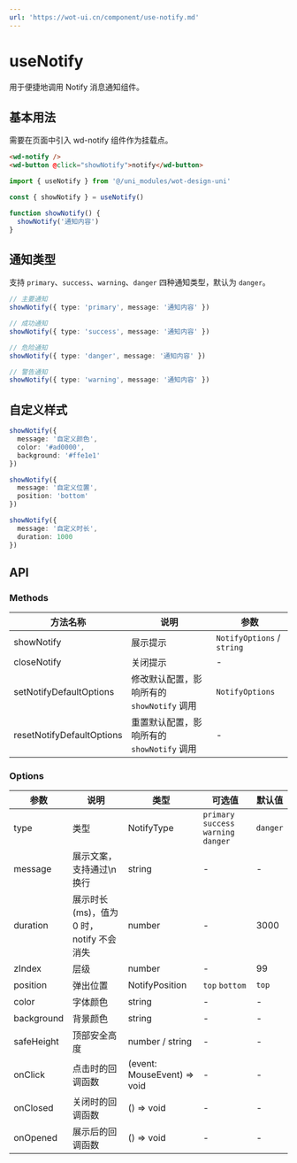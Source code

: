 ```yaml
---
url: 'https://wot-ui.cn/component/use-notify.md'
---
```

# useNotify

用于便捷地调用 Notify 消息通知组件。

## 基本用法

需要在页面中引入 wd-notify 组件作为挂载点。

```html
<wd-notify />
<wd-button @click="showNotify">notify</wd-button>
```

```ts
import { useNotify } from '@/uni_modules/wot-design-uni'

const { showNotify } = useNotify()

function showNotify() {
  showNotify('通知内容')
}
```

## 通知类型

支持 `primary`、`success`、`warning`、`danger` 四种通知类型，默认为 `danger`。

```ts
// 主要通知
showNotify({ type: 'primary', message: '通知内容' })

// 成功通知
showNotify({ type: 'success', message: '通知内容' })

// 危险通知
showNotify({ type: 'danger', message: '通知内容' })

// 警告通知
showNotify({ type: 'warning', message: '通知内容' })
```

## 自定义样式

```ts
showNotify({
  message: '自定义颜色',
  color: '#ad0000',
  background: '#ffe1e1'
})

showNotify({
  message: '自定义位置',
  position: 'bottom'
})

showNotify({
  message: '自定义时长',
  duration: 1000
})
```

## API

### Methods

| 方法名称 | 说明 | 参数 |
|---------|------|------|
| showNotify | 展示提示 | `NotifyOptions` / `string` |
| closeNotify | 关闭提示 | - |
| setNotifyDefaultOptions | 修改默认配置，影响所有的 `showNotify` 调用 | `NotifyOptions` |
| resetNotifyDefaultOptions | 重置默认配置，影响所有的 `showNotify` 调用 | - |

### Options

| 参数 | 说明 | 类型 | 可选值 | 默认值 |
|-----|------|------|--------|--------|
| type | 类型 | NotifyType | `primary` `success` `warning` `danger` | `danger` |
| message | 展示文案，支持通过\n换行 | string | - | - |
| duration | 展示时长(ms)，值为 0 时，notify 不会消失 | number | - | 3000 |
| zIndex | 层级 | number | - | 99 |
| position | 弹出位置 | NotifyPosition | `top` `bottom` | `top` |
| color | 字体颜色 | string | - | - |
| background | 背景颜色 | string | - | - |
| safeHeight | 顶部安全高度 | number / string | - | - |
| onClick | 点击时的回调函数 | (event: MouseEvent) => void | - | - |
| onClosed | 关闭时的回调函数 | () => void | - | - |
| onOpened | 展示后的回调函数 | () => void | - | - |
